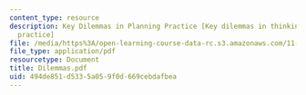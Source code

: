 ```yaml
---
content_type: resource
description: Key Dilemmas in Planning Practice [Key dilemmas in thinking about planning
  practice]
file: /media/https%3A/open-learning-course-data-rc.s3.amazonaws.com/11-201-gateway-planning-action-fall-2002/494de851d5335a059f0d669cebdafbea_Dilemmas.pdf
file_type: application/pdf
resourcetype: Document
title: Dilemmas.pdf
uid: 494de851-d533-5a05-9f0d-669cebdafbea
---
```

